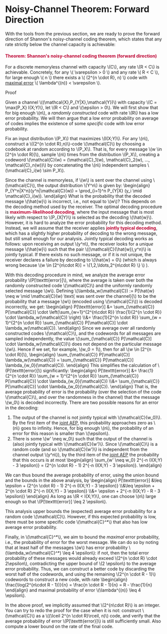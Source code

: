 # Noisy-Channel Theorem: Forward Direction

<p>With the tools from the previous section, we are ready to prove the forward direction of Shannon's noisy-channel coding theorem, which states that any rate strictly below the channel capacity is achievable:</p>
<div class="content-box pad-box-mini border border-trbl border-round">
<h4 style="color: #bc0031;"><strong>Theorem: Shannon's noisy-channel coding theorem (forward direction)</strong></h4>
For a discrete memoryless channel with capacity \(C\), any rate \(R &lt; C\) is achievable. Concretely, for any \( \varepsilon &gt; 0 \) and any rate \( R &lt; C \), for large enough \( n \) there exists a \( (2^{n \cdot R}, n) \) code with <a title="Definitions: Code, Rate, and Error Probability" href="https://canvas.uva.nl/courses/2205/pages/definitions-code-rate-and-error-probability" data-api-endpoint="https://canvas.uva.nl/api/v1/courses/2205/pages/definitions-code-rate-and-error-probability" data-api-returntype="Page">maximal error</a> \( \lambda^{(n)} &lt; \varepsilon \).
<p><span class="element_toggler" role="button" aria-controls="group6" aria-label="Toggler" aria-expanded="false"><span class="Button">Proof</span></span></p>
<div id="group6" style="">
<div class="content-box">
<p>Given a channel \((\mathcal{X},P_{Y|X},\mathcal{Y})\) with capacity \(C = \max{P_X} I(X;Y)\), let \(R &lt; C\) and \(\epsilon &gt; 0\). We will first show that for big enough \(n\), a <i>randomly constructed</i> code with rate \(R\) has a low error probability. We will then argue that a low error probability on average of codes implies the existence of some <i>specific</i> code with low error probability.</p>
<p>Fix an input distribution \(P_X\) that maximizes \(I(X;Y)\). For any \(n\), construct a <a title="2^{nR} is not necessarily an integer. In an exercise, you will be asked to consider the case where it is not." data-tooltip='{"tooltipClass":"popover popover-padded", "position":"right"}'>\((2^{n \cdot R},n)\)-code</a> \(\mathcal{C}\) by choosing a codebook at random according to \(P_X\). That is, for every message \(w \in [2^{n \cdot R}]\), sample \(n\) times from the distribution \(P_X\), creating a codeword \(\mathcal{C}(w) = (\mathcal{C}_1(w), \mathcal{C}_2(w), ..., \mathcal{C}_n(w))\) by concatenating the \(n\) independent samples \(\mathcal{C}_i(w) \sim P_X\).</p>
<p>Since the channel is memoryless, if \(w\) is sent over the channel using \(\mathcal{C}\), the output distribution \(Y^n\) is given by: \begin{align} P_{Y^n|X^n}(y^n|\mathcal{C}(w)) = \prod_{i=1}^n P_{Y|X} (y_i \mid \mathcal{C}_i(w)). \end{align} What is the probability that the decoded message \(\hat{w}\) is incorrect, i.e., not equal to \(w\)? This depends on the decoding method used by the receiver. The optimal decoding procedure is <span style="color: #bc0031;"><strong>maximum-likelihood decoding</strong></span>, where the input message that is most likely with respect to \(P_{X|Y}\) is selected as the decoding \(\hat{w}\). However, it is hard to analyze the error probability for this decoding method. Instead, we will assume that the receiver applies <span style="color: #bc0031;"><strong>jointly typical decoding</strong></span>, which has a slightly higher probability of decoding to the wrong message, but still small enough for our analysis. Jointly typical decoding works as follows: upon receiving an output \(y^n\), the receiver looks for a <i>unique</i> message \(\hat{w}\) such that the pair \((\mathcal{C}(\hat{w}),y^n)\) is jointly typical. If there exists no such message, or if it is not unique, the receiver declares a failure by decoding to \(\hat{w} = 0\) (which is always wrong because \(w \in [2^{n\cdot R}] = \{1,2,\ldots,2^{n\cdot R} \} \) ).</p>
<p>With this decoding procedure in mind, we analyze the average error probability \(P[\texttt{error}]\), where the average is taken over both the randomly constructed code \(\mathcal{C}\) and the uniformly randomly selected message \(w\). Defining \(\lambda_w(\mathcal{C}) := P[\hat{w} \neq w \mid \mathcal{C}(w) \text{ was sent over the channel}]\) to be the probability that a message \(w\) (encoded using \(\mathcal{C}\)) is decoded incorrectly, we get: \begin{align} P[\texttt{error}] &amp;= \sum_{\mathcal{C}} P[\mathcal{C}] \cdot \left(\sum_{w=1}^{2^{n\cdot R}} \frac{1}{2^{n \cdot R}} \cdot \lambda_w(\mathcal{C}) \right) \\&amp;= \frac{1}{2^{n \cdot R}} \sum_{w = 1}^{2^{n \cdot R}} \sum_{\mathcal{C}} P[\mathcal{C}] \cdot \lambda_w(\mathcal{C}). \end{align} Since we average over all randomly constructed codes \(\mathcal{C}\), and the codewords for all messages are sampled independently, the value \(\sum_{\mathcal{C}} P[\mathcal{C}] \cdot \lambda_w(\mathcal{C})\) does not depend on the particular message \(w\). Hence if we set, for example, \(w_0 = 1\), then for all \(w \in [2^{n \cdot R}]\), \begin{align} \sum_{\mathcal{C}} P[\mathcal{C}] \lambda_w(\mathcal{C}) = \sum_{\mathcal{C}} P[\mathcal{C}] \lambda_{w_0}(\mathcal{C}). \end{align} This simplifies the calculation of \(P[\texttt{error}]\) significantly: \begin{align} P[\texttt{error}] &amp;= \frac{1}{2^{n \cdot R}} \sum_{w = 1}^{2^{n \cdot R}} \sum_{\mathcal{C}} P[\mathcal{C}] \cdot \lambda_{w_0}(\mathcal{C}) \\&amp;= \sum_{\mathcal{C}} P[\mathcal{C}] \cdot \lambda_{w_0}(\mathcal{C}). \end{align} That is, the average probability of error is the probability (over the selection of the code \(\mathcal{C}\), and over the randomness in the channel) that the message \(w_0\) is decoded incorrectly. There are two possible reasons for an error in the decoding:</p>
<ol>
<li>The output of the channel is not jointly typical with \(\mathcal{C}(w_0)\). By the first item of the <a title="Joint Asymptotic Equipartition Property (Joint AEP)" href="https://canvas.uva.nl/courses/2205/pages/joint-asymptotic-equipartition-property-joint-aep" data-api-endpoint="https://canvas.uva.nl/api/v1/courses/2205/pages/joint-asymptotic-equipartition-property-joint-aep" data-api-returntype="Page">joint AEP</a>, this probability approaches zero as \(n\) goes to infinity. Hence, for big enough \(n\), the probability of an error for this reason is smaller than \(\epsilon\).</li>
<li>There is some \(w' \neq w_0\) such that the output of the channel is (also) jointly typical with \(\mathcal{C}(w')\). Since \(\mathcal{C}\) is a random code (and so \(\mathcal{C}(w')\) is independent from the channel output \(y^n\)), by the third item of the <a title="Joint Asymptotic Equipartition Property (Joint AEP)" href="https://canvas.uva.nl/courses/2205/pages/joint-asymptotic-equipartition-property-joint-aep" data-api-endpoint="https://canvas.uva.nl/api/v1/courses/2205/pages/joint-asymptotic-equipartition-property-joint-aep" data-api-returntype="Page">joint AEP</a> the probability that this occurs is at most \begin{align} \sum_{w' \neq w_0} 2^{-n (I(X;Y) - 3 \epsilon)} = (2^{n \cdot R} - 1) 2^{-n (I(X;Y) - 3 \epsilon)}. \end{align}</li>
</ol>
<p>We can thus bound the average probability of error, using the union bound and the bounds in the above analysis, by \begin{align} P[\texttt{error}] &amp;\leq \epsilon + (2^{n \cdot R} - 1) 2^{-n (I(X;Y) - 3 \epsilon)} \\&amp;\leq \epsilon + 2^{n \cdot R} 2^{-n (I(X;Y) - 3 \epsilon)} \\&amp;= \epsilon + 2^{-n (I(X;Y) - R - 3 \epsilon)} \end{align} As long as \(R &lt; I(X;Y)\), one can choose \(n\) large enough so that \(P[\texttt{error}] \leq 2 \epsilon\).</p>
<p>This analysis upper bounds the (expected) average error probability for a random code \(\mathcal{C}\). However, if this expected probability is low, there must be some specific code \(\mathcal{C}^*\) that also has low average error probability.</p>
<p>Finally, in \(\mathcal{C}^*\), we aim to bound the <i>maximal</i> error probability, i.e., the probability of error for the worst message. We can do so by noting that at least half of the messages \(w\) has error probability \(\lambda_w(\mathcal{C}^*) \leq 4 \epsilon\): if not, then the total error probability of these messages would already exceed \(2^{n \cdot R} \cdot 2\epsilon\), contradicting the upper bound of \(2 \epsilon\) to the average error probability. Thus, we can construct a better code by discarding the worst half of the codewords, and using the remaining \(2^{n \cdot R - 1}\) codewords to construct a new code, with rate \begin{align} \frac{\log(2^{n\cdot R - 1})}{n} = \frac{n \cdot R - 1}{n} = R - \frac{1}{n} \end{align} and maximal probability of error \(\lambda^{(n)} \leq 4 \epsilon\).</p>
</div>
</div>
</div>
<p>In the above proof, we implicitly assumed that \(2^{n\cdot R}\) is an integer. You can try to redo the proof for the case when it is not: construct \(\mathcal{C}\) as a \((\lceil 2^{n \cdot R}\rceil, n)\) code, and verify that the average probability of error \(P[\texttt{error}]\) is still sufficiently small. Also compute a lower bound on the rate of the final code.</p>